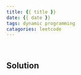 ```yaml
---
title: {{ title }}
date: {{ date }}
tags: dynamic programming
catagories: leetcode
---
```


</br>
<!--more -->

## Solution
